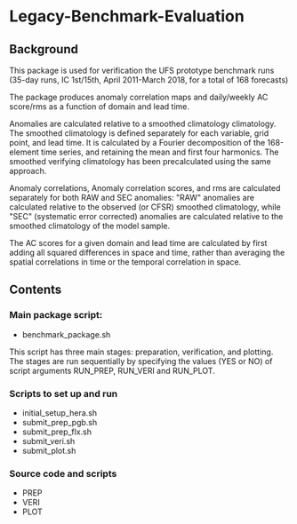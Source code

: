 # Legacy-Benchmark-Evaluation

## Background

This package is used for verification the UFS prototype benchmark runs 
(35-day runs, IC 1st/15th, April 2011-March 2018, for a total of 168 forecasts)

The package produces anomaly correlation maps and daily/weekly AC score/rms as a function of domain and lead time. 

Anomalies are calculated relative to a smoothed climatology climatology. 
The smoothed climatology is defined separately for each variable, grid point, and lead time. It is calculated by a Fourier decomposition of the 168-element time series, and retaining the mean and first four harmonics. The smoothed verifying climatology has been precalculated using the same approach.

Anomaly correlations, Anomaly correlation scores, and rms are calculated separately for both RAW and SEC anomalies: 
"RAW" anomalies are calculated relative to the observed (or CFSR) smoothed climatology, while 
"SEC" (systematic error corrected) anomalies are calculated relative to the smoothed climatology of the model sample. 

The AC scores for a given domain and lead time are calculated by first adding all squared differences in space and time, rather than averaging the spatial correlations in time or the temporal correlation in space. 

## Contents

### Main package script: 

- benchmark_package.sh

This script has three main stages: preparation, verification, and plotting. 
The stages are run sequentially by specifying the values (YES or NO) of script arguments RUN_PREP, RUN_VERI and RUN_PLOT. 

### Scripts to set up and run 

- initial_setup_hera.sh
- submit_prep_pgb.sh
- submit_prep_flx.sh
- submit_veri.sh
- submit_plot.sh

### Source code and scripts

- PREP
- VERI
- PLOT

